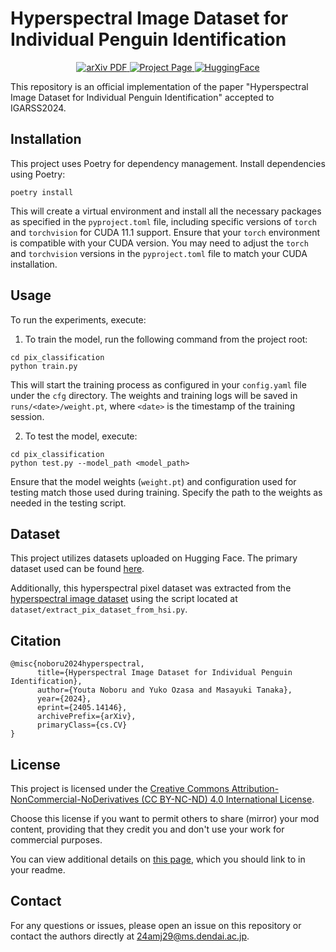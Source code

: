 # Hyperspectral Image Dataset for Individual Penguin Identification
  <p align="center">
    <a href='https://arxiv.org/abs/2405.14146'>
      <img src='https://img.shields.io/badge/arXiv-2405.14146-b31b1b.svg' alt='arXiv PDF'>
    </a>
    <a href='https://033labcodes.github.io/igrass24_penguin/'>
      <img src='https://img.shields.io/badge/Project-Page-blue?style=flat&logo=webpack' alt='Project Page'>
    </a>
    <a href='https://huggingface.co/datasets/dekkaiinu/hyper_penguin_pix'>
      <img src='https://img.shields.io/badge/%F0%9F%A4%97%20Hugging%20Face-Dataset-blue' alt='HuggingFace'>
    </a>
  </p>

This repository is an official implementation of the paper "Hyperspectral Image Dataset for Individual Penguin Identification" accepted to IGARSS2024.

## Installation

This project uses Poetry for dependency management. Install dependencies using Poetry:

```
poetry install
```
This will create a virtual environment and install all the necessary packages as specified in the `pyproject.toml` file, including specific versions of `torch` and `torchvision` for CUDA 11.1 support. 
Ensure that your `torch` environment is compatible with your CUDA version. 
You may need to adjust the `torch` and `torchvision` versions in the `pyproject.toml` file to match your CUDA installation.

## Usage

To run the experiments, execute:
1. To train the model, run the following command from the project root:
```
cd pix_classification
python train.py
```
This will start the training process as configured in your `config.yaml` file under the `cfg` directory. 
The weights and training logs will be saved in `runs/<date>/weight.pt`, where `<date>` is the timestamp of the training session.

2. To test the model, execute:
```
cd pix_classification
python test.py --model_path <model_path>
```
Ensure that the model weights (`weight.pt`) and configuration used for testing match those used during training. 
Specify the path to the weights as needed in the testing script.

## Dataset

This project utilizes datasets uploaded on Hugging Face. The primary dataset used can be found [here](https://huggingface.co/datasets/dekkaiinu/hyper_penguin_pix).

Additionally, this hyperspectral pixel dataset was extracted from the [hyperspectral image dataset](https://huggingface.co/datasets/dekkaiinu/hyper_penguin) using the script located at `dataset/extract_pix_dataset_from_hsi.py`.

## Citation

```
@misc{noboru2024hyperspectral,
      title={Hyperspectral Image Dataset for Individual Penguin Identification}, 
      author={Youta Noboru and Yuko Ozasa and Masayuki Tanaka},
      year={2024},
      eprint={2405.14146},
      archivePrefix={arXiv},
      primaryClass={cs.CV}
}
```

## License

This project is licensed under the [Creative Commons Attribution-NonCommercial-NoDerivatives (CC BY-NC-ND) 4.0 International License](./LICENSE-CC-BY-NC-ND-4.0.md).

Choose this license if you want to permit others to share (mirror) your mod content, providing that they credit you and don't use your work for commercial purposes.

You can view additional details on [this page](https://creativecommons.org/licenses/by-nc-nd/4.0/), which you should link to in your readme.

## Contact

For any questions or issues, please open an issue on this repository or contact the authors directly at [24amj29@ms.dendai.ac.jp](mailto:24amj29@ms.dendai.ac.jp).
